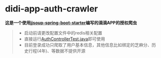 # didi-app-auth-crawler
**这是一个使用[jjsoup-spring-boot-starter](https://github.com/KingFalse/jjsoup-spring-boot-starter)编写的滴滴APP的授权爬虫**
> * 启动前请更改配置文件中的redis相关配置
> * 直接运行[AuthControllerTest.java](https://github.com/KingFalse/didi-app-auth-crawler/blob/master/src/test/java/me/kagura/crawler/controller/AuthControllerTest.java)即可使用
> * 目前登录成功只爬取了用户基本信息，其他信息比如绑定的芝麻分、历史行程(4年)、等数据不提供开源
